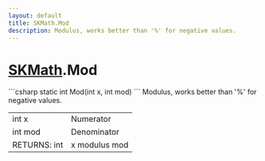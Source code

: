 ```yaml
---
layout: default
title: SKMath.Mod
description: Modulus, works better than '%' for negative values.
---
```

# [SKMath]({{site.url}}/Pages/StereoKit/SKMath.html).Mod

<div class='signature' markdown='1'>
```csharp
static int Mod(int x, int mod)
```
Modulus, works better than '%' for negative values.
</div>

|  |  |
|--|--|
|int x|Numerator|
|int mod|Denominator|
|RETURNS: int|x modulus mod|




